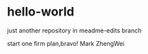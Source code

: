 # hello-world
just another repository
in meadme-edits branch

start one firm plan,bravo!
Mark ZhengWei
